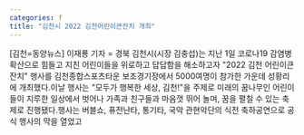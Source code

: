 ```yaml
---
categories: f
title: "김천시 2022 김천어린이큰잔치 개최"
---
```

[김천=동양뉴스] 이재룡 기자 = 경북 김천시(시장 김충섭)는 지난 1일 코로나19 감염병 확산으로 힘들고 지친 어린이들을 위로하고 답답함을 해소하고자 "2022 김천 어린이큰잔치" 행사를 김천종합스포츠타운 보조경기장에서 5000여명이 참가한 가운데 성황리에 개최했다.이날 행사는 "모두가 행복한 세상, 김천!"을 주제로 미래의 꿈나무인 어린이들이 지루한 일상에서 벗어나 가족과 친구들과 마음껏 뛰어 놀며, 꿈을 펼칠 수 있는 축제로 진행됐다.행사는 버블쇼, 퓨전난타, 통기타, 국악 관현악단의 식전 축하공연으로 공식 행사의 막을 열었고